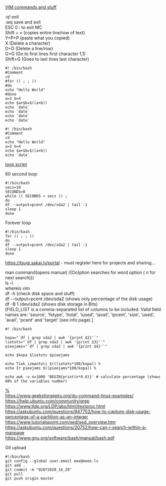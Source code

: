 [VIM commands and stuff](https://www.radford.edu/~mhtay/CPSC120/VIM_Editor_Commands.htm)  


:q! exit    
:wq save and exit       
ESC 0 : to exit MC    
Shift + v (copies entire line/row of text)    
Y+P+P (paste what you copied)   
X (Delete a character)    
D+D (Delete a line/row)     
G+G (Go to first lines first character 1,1)   
Shift+G (Goes to last lines last character)       
 



 
```
#! /bin/bash
#Comment
cd
#for (( ; ; ))
#do
echo "Hello World"
#done
a=3 b=4
echo $a+$b=$((a+b))
echo `date`
echo `date`
echo `date`
echo `date`
```



```
#! /bin/bash
#Comment
cd
echo "Hello World"
a=3 b=4
echo $a+$b=$((a+b))
echo `date`
```


[loop script](https://stackoverflow.com/questions/11176284/time-condition-loop-in-shell)   


60 second loop
```
#!/bin/bash
secs=10
SECONDS=0
while (( SECONDS < secs )) ; 
do
df --output=pcent /dev/sda2 | tail -1
sleep 1
done
```   

Forever loop
```
#!/bin/bash
for (( ; ; ))
do
df --output=pcent /dev/sda2 | tail -1
sleep 1
done
```    



https://tsugi.sakai.lv/portal - must register here for projects and sharing...  




man command(opens manual( /[Oo]ption searches for word option ( n for next search)))        
ls -l       
whereis vim         
df -h (check disk space and stuff)      
df --output=pcent /dev/sda2 (shows only percentage of the disk usage)    
df -B 1 /dev/sda2 (shows disk storage in Bits)      
[FIELD_LIST is a comma-separated list of columns to be included. Valid field names are: 'source', 'fstype', 'itotal', 'iused', 'iavail', 'ipcent', 'size', 'used', 'avail', 'pcent' and 'target' (see info page).]      

```
#! /bin/bash
 
kopa="`df | grep sda2 | awk '{print $2}'`"
lietots="`df | grep sda2 | awk '{print $3}'`"
pieejams="`df | grep sda2 | awk '{print $4}'`"

echo $kopa $lietots $pieejams

echo Tiek izmantoti $((lietots*100/kopa)) %
echo Ir pieejams $((pieejams*100/kopa)) %
```
```
echo awk -v n=1000 'BEGIN{print(n*0.8)}' # calculate percentage (shows 80% of the variables number)
```






[%](https://unix.stackexchange.com/questions/421083/bash-how-to-calculate-percentage-from-number)   
https://www.geeksforgeeks.org/du-command-linux-examples/        
https://help.ubuntu.com/community/grep  
https://www.tldp.org/LDP/abs/html/textproc.html         
https://askubuntu.com/questions/847752/how-to-capture-disk-usage-percentage-of-a-partition-as-an-integer        
https://www.tutorialspoint.com/sed/sed_overview.htm     
https://askubuntu.com/questions/20752/how-can-i-search-within-a-manpage         
https://www.gnu.org/software/bash/manual/bash.pdf       



Git upload  
```
#!/bin/bash
git config --global user.email eee@eeee.lv
git add .
git commit -m "02072020_16_20"
git pull
git push origin master
```
